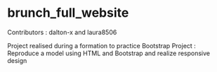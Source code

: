 # brunch_full_website
 
Contributors : dalton-x and laura8506

Project realised during a formation to practice Bootstrap
Project : Reproduce a model using HTML and Bootstrap and realize responsive design
